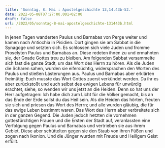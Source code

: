 ```yaml
---
title: 'Sonntag, 8. Mai : Apostelgeschichte 13,14.43b-52.'
date: 2022-05-08T07:27:00.001+02:00
draft: false
url: /2022/05/sonntag-8-mai-apostelgeschichte-131443b.html
---
```


In jenen Tagen wanderten Paulus und Barnabas von Perge weiter und kamen nach Antiochia in Pisidien. Dort gingen sie am Sabbat in die Synagoge und setzten sich. Es schlossen sich viele Juden und fromme Proselyten Paulus und Barnabas an. Diese redeten ihnen zu und ermahnten sie, der Gnade Gottes treu zu bleiben. Am folgenden Sabbat versammelte sich fast die ganze Stadt, um das Wort des Herrn zu hören. Als die Juden die Scharen sahen, wurden sie eifersüchtig, widersprachen den Worten des Paulus und stießen Lästerungen aus. Paulus und Barnabas aber erklärten freimütig: Euch musste das Wort Gottes zuerst verkündet werden. Da ihr es aber zurückstoßt und euch selbst des ewigen Lebens für unwürdig erachtet, siehe, so wenden wir uns jetzt an die Heiden. Denn so hat uns der Herr aufgetragen: Ich habe dich zum Licht für die Völker gemacht, bis an das Ende der Erde sollst du das Heil sein. Als die Heiden das hörten, freuten sie sich und priesen das Wort des Herrn; und alle wurden gläubig, die für das ewige Leben bestimmt waren. Das Wort des Herrn aber verbreitete sich in der ganzen Gegend. Die Juden jedoch hetzten die vornehmen gottesfürchtigen Frauen und die Ersten der Stadt auf, veranlassten eine Verfolgung gegen Paulus und Barnabas und vertrieben sie aus ihrem Gebiet. Diese aber schüttelten gegen sie den Staub von ihren Füßen und zogen nach Ikonion. Und die Jünger wurden mit Freude und Heiligem Geist erfüllt.